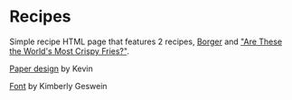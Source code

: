 # Recipes
Simple recipe HTML page that features 2 recipes, [Borger](https://www.allrecipes.com/recipe/25473/the-perfect-basic-burger/) and ["Are These the World's Most Crispy Fries?"](https://www.allrecipes.com/recipe/50223/homemade-crispy-seasoned-french-fries/).

[Paper design](https://codepen.io/kevinpowell/pen/dyavyPg) by Kevin

[Font](https://fonts.google.com/specimen/Shadows+Into+Light) by Kimberly Geswein
